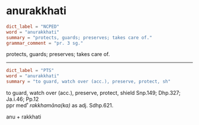 # anurakkhati

``` toml
dict_label = "NCPED"
word = "anurakkhati"
summary = "protects, guards; preserves; takes care of."
grammar_comment = "pr. 3 sg."
```

protects, guards; preserves; takes care of.

--------------------

``` toml
dict_label = "PTS"
word = "anurakkhati"
summary = "to guard, watch over (acc.), preserve, protect, sh"
```

to guard, watch over (acc.), preserve, protect, shield Snp.149; Dhp.327; Ja.i.46; Pp.12  
ppr med˚ *rakkhamāna(ka)* as adj. Sdhp.621.

anu \+ rakkhati

